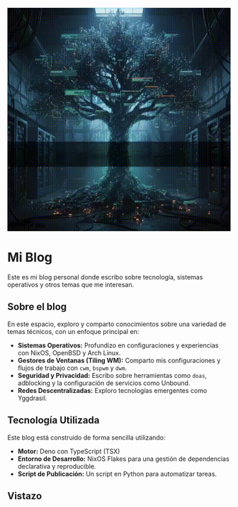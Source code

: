 ![Yggdrasil](./posts/yggdrasil.gif)

# Mi Blog

Este es mi blog personal donde escribo sobre tecnología, sistemas operativos y otros temas que me interesan.

## Sobre el blog

En este espacio, exploro y comparto conocimientos sobre una variedad de temas técnicos, con un enfoque principal en:

- **Sistemas Operativos:** Profundizo en configuraciones y experiencias con NixOS, OpenBSD y Arch Linux.
- **Gestores de Ventanas (Tiling WM):** Comparto mis configuraciones y flujos de trabajo con `cwm`, `bspwm` y `dwm`.
- **Seguridad y Privacidad:** Escribo sobre herramientas como `doas`, adblocking y la configuración de servicios como Unbound.
- **Redes Descentralizadas:** Exploro tecnologías emergentes como Yggdrasil.

## Tecnología Utilizada

Este blog está construido de forma sencilla utilizando:

- **Motor:** Deno con TypeScript (TSX)
- **Entorno de Desarrollo:** NixOS Flakes para una gestión de dependencias declarativa y reproducible.
- **Script de Publicación:** Un script en Python para automatizar tareas.

## Vistazo


